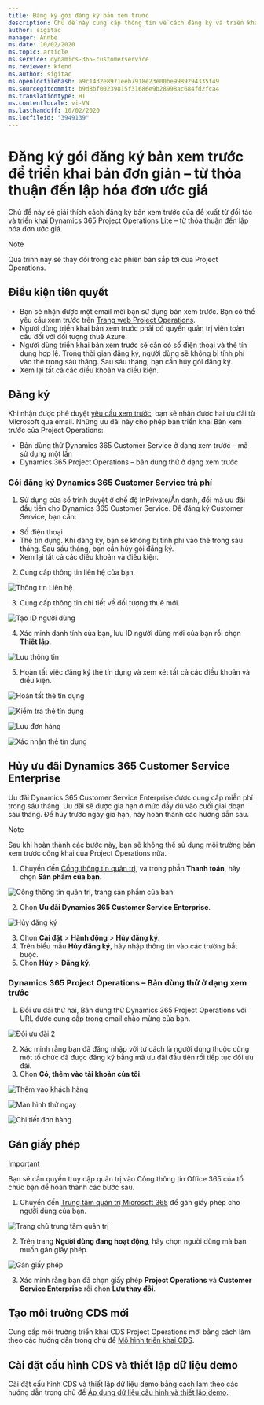 ```yaml
---
title: Đăng ký gói đăng ký bản xem trước
description: Chủ đề này cung cấp thông tin về cách đăng ký và triển khai Project Operations Lite – từ thỏa thuận đến lập hóa đơn ước giá.
author: sigitac
manager: Annbe
ms.date: 10/02/2020
ms.topic: article
ms.service: dynamics-365-customerservice
ms.reviewer: kfend
ms.author: sigitac
ms.openlocfilehash: a9c1432e8971eeb7918e23e00be9989294335f49
ms.sourcegitcommit: b9d8bf00239815f31686e9b28998ac684fd2fca4
ms.translationtype: HT
ms.contentlocale: vi-VN
ms.lasthandoff: 10/02/2020
ms.locfileid: "3949139"
---
```

# <a name="sign-up-for-a-preview-subscription-for-lite-deployment--deal-to-proforma-invoicing"></a>Đăng ký gói đăng ký bản xem trước để triển khai bản đơn giản – từ thỏa thuận đến lập hóa đơn ước giá

Chủ đề này sẽ giải thích cách đăng ký bản xem trước của đề xuất từ đối tác và triển khai Dynamics 365 Project Operations Lite – từ thỏa thuận đến lập hóa đơn ước giá.

> [!NOTE]
> Quá trình này sẽ thay đổi trong các phiên bản sắp tới của Project Operations.

## <a name="prerequisites"></a>Điều kiện tiên quyết

- Bạn sẽ nhận được một email mời bạn sử dụng bản xem trước. Bạn có thể yêu cầu xem trước trên [Trang web Project Operations](https://dynamics.microsoft.com/en-us/project-operations/overview/).
- Người dùng triển khai bản xem trước phải có quyền quản trị viên toàn cầu đối với đối tượng thuê Azure.
- Người dùng triển khai bản xem trước sẽ cần có số điện thoại và thẻ tín dụng hợp lệ. Trong thời gian đăng ký, người dùng sẽ không bị tính phí vào thẻ trong sáu tháng. Sau sáu tháng, bạn cần hủy gói đăng ký. 
- Xem lại tất cả các điều khoản và điều kiện.

## <a name="subscribe"></a>Đăng ký

Khi nhận được phê duyệt [yêu cầu xem trước](https://forms.office.com/FormsPro/Pages/ResponsePage.aspx?id=v4j5cvGGr0GRqy180BHbR56j8lZs0FdAvwT75_WNFyxUMkRDV1NYQU5TNjE2VjhKOVBUNVg2R0s1NC4u), bạn sẽ nhận được hai ưu đãi từ Microsoft qua email. Những ưu đãi này cho phép bạn triển khai Bản xem trước của Project Operations:

- Bản dùng thử Dynamics 365 Customer Service ở dạng xem trước – mã sử dụng một lần
- Dynamics 365 Project Operations – bản dùng thử ở dạng xem trước

### <a name="dynamics-365-customer-service-paid-offer"></a>Gói đăng ký Dynamics 365 Customer Service trả phí

1. Sử dụng cửa sổ trình duyệt ở chế độ InPrivate/Ẩn danh, đổi mã ưu đãi đầu tiên cho Dynamics 365 Customer Service. Để đăng ký Customer Service, bạn cần:

- Số điện thoại
- Thẻ tín dụng. Khi đăng ký, bạn sẽ không bị tính phí vào thẻ trong sáu tháng. Sau sáu tháng, bạn cần hủy gói đăng ký.
- Xem lại tất cả các điều khoản và điều kiện.

2. Cung cấp thông tin liên hệ của bạn.

![Thông tin Liên hệ](./media/1ContactInformation.png)

3. Cung cấp thông tin chi tiết về đối tượng thuê mới.

![Tạo ID người dùng](./media/2CreateUserID.png)

4. Xác minh danh tính của bạn, lưu ID người dùng mới của bạn rồi chọn **Thiết lập**.

![Lưu thông tin](./media/3SaveInfo.png)

5. Hoàn tất việc đăng ký thẻ tín dụng và xem xét tất cả các điều khoản và điều kiện. 

![Hoàn tất thẻ tín dụng](./media/4CompleteCreditCard.png)

![Kiểm tra thẻ tín dụng](./media/5CreditCardCheckout.png)

![Lưu đơn hàng](./media/6SaveOrder.png)

![Xác nhận thẻ tín dụng](./media/7Confirmation.png)

## <a name="cancel-the-dynamics-365-customer-service-enterprise-offer"></a>Hủy ưu đãi Dynamics 365 Customer Service Enterprise

Ưu đãi Dynamics 365 Customer Service Enterprise được cung cấp miễn phí trong sáu tháng. Ưu đãi sẽ được gia hạn ở mức đầy đủ vào cuối giai đoạn sáu tháng. Để hủy trước ngày gia hạn, hãy hoàn thành các hướng dẫn sau. 

> [!NOTE]
> Sau khi hoàn thành các bước này, bạn sẽ không thể sử dụng môi trường bản xem trước công khai của Project Operations nữa.

1. Chuyển đến [Cổng thông tin quản trị](https://admin.microsoft.com/), và trong phần **Thanh toán**, hãy chọn **Sản phẩm của bạn**.

![Cổng thông tin quản trị, trang sản phẩm của bạn](./media/8AdminPortal.png)

2. Chọn **Ưu đãi Dynamics 365 Customer Service Enterprise**.

![Hủy đăng ký](./media/9CancelSubscription.png)

3. Chọn **Cài đặt** > **Hành động** > **Hủy đăng ký**.
4. Trên biểu mẫu **Hủy đăng ký**, hãy nhập thông tin vào các trường bắt buộc.
5. Chọn **Hủy** > **Đăng ký.**

### <a name="dynamics-365-project-operations--preview-trial"></a>Dynamics 365 Project Operations – Bản dùng thử ở dạng xem trước

1. Đổi ưu đãi thứ hai, Bản dùng thử Dynamics 365 Project Operations với URL được cung cấp trong email chào mừng của bạn.

![Đổi ưu đãi 2](./media/10RedeemOffer2.png)

2. Xác minh rằng bạn đã đăng nhập với tư cách là người dùng thuộc cùng một tổ chức đã được đăng ký bằng mã ưu đãi đầu tiên rồi tiếp tục đổi ưu đãi. 
3. Chọn **Có, thêm vào tài khoản của tôi**.

![Thêm vào khách hàng](./media/11AddToAccount.png)

![Màn hình thử ngay](./media/12TryNow.png)

![Chi tiết đơn hàng](./media/13Confirmation.png)

## <a name="assign-licenses"></a>Gán giấy phép

> [!IMPORTANT]
> Bạn sẽ cần quyền truy cập quản trị vào Cổng thông tin Office 365 của tổ chức bạn để hoàn thành các bước sau.

1. Chuyển đến [Trung tâm quản trị Microsoft 365](https://portal.office.com/) để gán giấy phép cho người dùng của bạn.

![Trang chủ trung tâm quản trị](./media/14AdminPortal.png)

2. Trên trang **Người dùng đang hoạt động**, hãy chọn người dùng mà bạn muốn gán giấy phép.

![Gán giấy phép](./media/15AssignLicenses.png)

3. Xác minh rằng bạn đã chọn giấy phép **Project Operations** và **Customer Service Enterprise** rồi chọn **Lưu thay đổi**.

## <a name="create-a-new-cds-environment"></a>Tạo môi trường CDS mới

Cung cấp môi trường triển khai CDS Project Operations mới bằng cách làm theo các hướng dẫn trong chủ đề [Mô hình triển khai CDS](lite-deployment.md).

## <a name="install-a-cds-configuration-and-setup-demo-data"></a>Cài đặt cấu hình CDS và thiết lập dữ liệu demo

Cài đặt cấu hình CDS và thiết lập dữ liệu demo bằng cách làm theo các hướng dẫn trong chủ đề [Áp dụng dữ liệu cấu hình và thiết lập demo](lite-apply-demo-setup-config-data.md).
